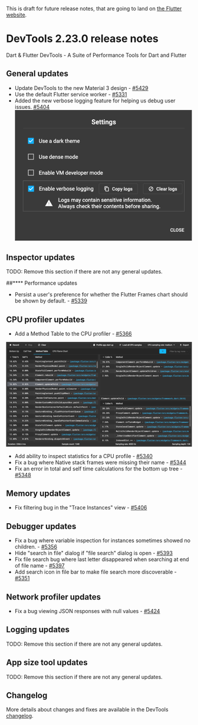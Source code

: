 This is draft for future release notes, that are going to land on
[the Flutter website](https://docs.flutter.dev/development/tools/devtools/release-notes).

# DevTools 2.23.0 release notes

Dart & Flutter DevTools - A Suite of Performance Tools for Dart and Flutter

## General updates
* Update DevTools to the new Material 3 design - [#5429](https://github.com/flutter/devtools/pull/5429)
* Use the default Flutter service worker - [#5331](https://github.com/flutter/devtools/pull/5331)
* Added the new verbose logging feature for helping us debug user issues. [#5404](https://github.com/flutter/devtools/pull/5404)
    ![verbose logging](images/verbose-logging.png "verbose_logging")

## Inspector updates
TODO: Remove this section if there are not any general updates.

##**** Performance updates
* Persist a user's preference for whether the Flutter Frames chart should be shown by default. - [#5339](https://github.com/flutter/devtools/pull/5339)

## CPU profiler updates
* Add a Method Table to the CPU profiler - [#5366](https://github.com/flutter/devtools/pull/5366)

![method table](images/image1.png "method_table")

* Add ability to inspect statistics for a CPU profile - [#5340](https://github.com/flutter/devtools/pull/5340)
* Fix a bug where Native stack frames were missing their name - [#5344](https://github.com/flutter/devtools/pull/5344)
* Fix an error in total and self time calculations for the bottom up tree - [#5348](https://github.com/flutter/devtools/pull/5348)

## Memory updates
* Fix filtering bug in the "Trace Instances" view - [#5406](https://github.com/flutter/devtools/pull/5406)

## Debugger updates
* Fix a bug where variable inspection for instances sometimes showed no children. - [#5356](https://github.com/flutter/devtools/pull/5356)
* Hide "search in file" dialog if "file search" dialog is open - [#5393](https://github.com/flutter/devtools/pull/5393)
* Fix file search bug where last letter disappeared when searching at end of file name - [#5397](https://github.com/flutter/devtools/pull/5397)
* Add search icon in file bar to make file search more discoverable - [#5351](https://github.com/flutter/devtools/issues/5351)

## Network profiler updates
* Fix a bug viewing JSON responses with null values - [#5424](https://github.com/flutter/devtools/pull/5424)

## Logging updates
TODO: Remove this section if there are not any general updates.

## App size tool updates
TODO: Remove this section if there are not any general updates.

## Changelog
More details about changes and fixes are available in the DevTools
[changelog](https://github.com/flutter/devtools/blob/master/CHANGELOG.md).
